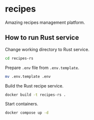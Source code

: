 # recipes
Amazing recipes management platform.


## How to run Rust service
Change working directory to Rust service.
```bash
cd recipes-rs
```
Prepare `.env` file from `.env.template`.
```bash
mv .env.template .env
```

Build the Rust recipe service.
```bash
docker build -t recipes-rs .
```

Start containers.
```bash
docker compose up -d
```
